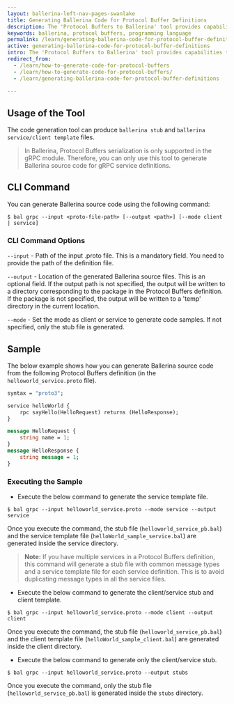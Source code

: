 ```yaml
---
layout: ballerina-left-nav-pages-swanlake
title: Generating Ballerina Code for Protocol Buffer Definitions
description: The 'Protocol Buffers to Ballerina' tool provides capabilities to generate Ballerina source code for the Protocol Buffer definition.
keywords: ballerina, protocol buffers, programming language
permalink: /learn/generating-ballerina-code-for-protocol-buffer-definitions/
active: generating-ballerina-code-for-protocol-buffer-definitions
intro: The 'Protocol Buffers to Ballerina' tool provides capabilities to generate Ballerina source code for Protocol Buffer definitions.
redirect_from:
  - /learn/how-to-generate-code-for-protocol-buffers
  - /learn/how-to-generate-code-for-protocol-buffers/
  - /learn/generating-ballerina-code-for-protocol-buffer-definitions
  
---
```


## Usage of the Tool

The code generation tool can produce `ballerina stub` and `ballerina service/client template` files.
 
> In Ballerina, Protocol Buffers serialization is only supported in the gRPC module. Therefore, you can only use
> this tool to generate Ballerina source code for gRPC service definitions.

## CLI Command

You can generate Ballerina source code using the following command:

```
$ bal grpc --input <proto-file-path> [--output <path>] [--mode client | service]
```

### CLI Command Options

`--input`  - Path of the input .proto file. This is a mandatory field. You need to provide the path of the definition
 file.

`--output` - Location of the generated Ballerina source files. This is an optional field. 
If the output path is not specified, the output will be written to a directory corresponding to the package in the Protocol
 Buffers definition. 
If the package is not specified, the output will be written to a 'temp' directory in the current location.

`--mode`   - Set the mode as client or service to generate code samples. If not specified, only the stub file is generated.


## Sample

The below example shows how you can generate Ballerina source code from the following Protocol Buffers definition (in the `helloworld_service.proto` file).

```proto
syntax = "proto3";

service helloWorld {
    rpc sayHello(HelloRequest) returns (HelloResponse);
}

message HelloRequest {
	string name = 1;
}
message HelloResponse {
	string message = 1;
}
```

### Executing the Sample

* Execute the below command to generate the service template file.
```
$ bal grpc --input helloworld_service.proto --mode service --output service
```
Once you execute the command, the stub file (`helloworld_service_pb.bal`) and the service template file (`helloWorld_sample_service.bal`) are generated inside the service directory.
> **Note:** If you have multiple services in a Protocol Buffers definition, this command will generate a stub file with common message types and a service template file for each service definition. This is to avoid duplicating message types in all the service files.


* Execute the below command to generate the client/service stub and client template.
```
$ bal grpc --input helloworld_service.proto --mode client --output client
```
Once you execute the command, the stub file (`helloworld_service_pb.bal`) and the client template file (`helloWorld_sample_client.bal`) are generated inside the client directory.


* Execute the below command to generate only the client/service stub.
```
$ bal grpc --input helloworld_service.proto --output stubs
```
Once you execute the command, only the stub file (`helloworld_service_pb.bal`) is generated inside the `stubs` directory.
